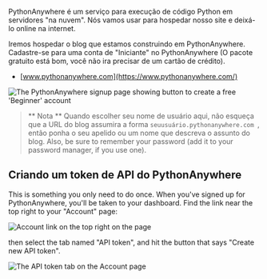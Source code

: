 PythonAnywhere é um serviço para execução de código Python em servidores "na nuvem". Nós vamos usar para hospedar nosso site e deixá-lo online na internet.

Iremos hospedar o blog que estamos construindo em PythonAnywhere. Cadastre-se para uma conta de "Iniciante" no PythonAnywhere (O pacote gratuito está bom, você não ira precisar de um cartão de crédito).

* [www.pythonanywhere.com](https://www.pythonanywhere.com/)

![The PythonAnywhere signup page showing button to create a free 'Beginner' account](../deploy/images/pythonanywhere_beginner_account_button.png)

> ** Nota ** Quando escolher seu nome de usuário aqui, não esqueça que a URL do blog assumira a forma `seuusuário.pythonanywhere.com `, então ponha o seu apelido ou um nome que descreva o assunto do blog. Also, be sure to remember your password (add it to your password manager, if you use one).

## Criando um token de API do PythonAnywhere

This is something you only need to do once. When you've signed up for PythonAnywhere, you'll be taken to your dashboard. Find the link near the top right to your "Account" page:

![Account link on the top right on the page](../deploy/images/pythonanywhere_account.png)

then select the tab named "API token", and hit the button that says "Create new API token".

![The API token tab on the Account page](../deploy/images/pythonanywhere_create_api_token.png)
